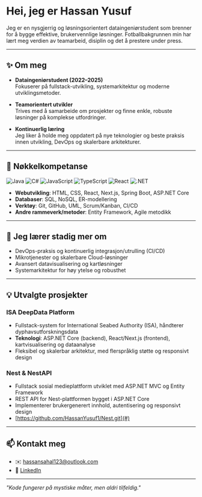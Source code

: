 # Hei, jeg er Hassan Yusuf
Jeg er en nysgjerrig og løsningsorientert dataingeniørstudent som brenner for å bygge effektive, brukervennlige løsninger. Fotballbakgrunnen min har lært meg verdien av teamarbeid, disiplin og det å prestere under press.

---

## ✨ Om meg
- **Dataingeniørstudent (2022–2025)**  
  Fokuserer på fullstack-utvikling, systemarkitektur og moderne utviklingsmetoder.
  
- **Teamorientert utvikler**  
  Trives med å samarbeide om prosjekter og finne enkle, robuste løsninger på komplekse utfordringer.

- **Kontinuerlig læring**  
  Jeg liker å holde meg oppdatert på nye teknologier og beste praksis innen utvikling, DevOps og skalerbare arkitekturer.

---

## 🚀 Nøkkelkompetanse
![Java](https://img.shields.io/badge/Java-ED8B00?style=for-the-badge&logo=java&logoColor=white)
![C#](https://img.shields.io/badge/C%23-239120?style=for-the-badge&logo=csharp&logoColor=white)
![JavaScript](https://img.shields.io/badge/JavaScript-F0DB4F?style=for-the-badge&logo=javascript&logoColor=323330)
![TypeScript](https://img.shields.io/badge/TypeScript-007ACC?style=for-the-badge&logo=typescript&logoColor=white)
![React](https://img.shields.io/badge/React-20232A?style=for-the-badge&logo=react&logoColor=61DAFB)
![.NET](https://img.shields.io/badge/.NET-5C2D91?style=for-the-badge&logo=.net&logoColor=white)

- **Webutvikling**: HTML, CSS, React, Next.js, Spring Boot, ASP.NET Core  
- **Databaser**: SQL, NoSQL, ER-modellering  
- **Verktøy**: Git, GitHub, UML, Scrum/Kanban, CI/CD  
- **Andre rammeverk/metoder**: Entity Framework, Agile metodikk

---

## 🌱 Jeg lærer stadig mer om
- DevOps-praksis og kontinuerlig integrasjon/utrulling (CI/CD)
- Mikrotjenester og skalerbare Cloud-løsninger
- Avansert datavisualisering og kartløsninger
- Systemarkitektur for høy ytelse og robusthet

---

## 💡 Utvalgte prosjekter
### ISA DeepData Platform
- Fullstack-system for International Seabed Authority (ISA), håndterer dyphavsutforskningsdata  
- **Teknologi**: ASP.NET Core (backend), React/Next.js (frontend), kartvisualisering og dataanalyse  
- Fleksibel og skalerbar arkitektur, med flerspråklig støtte og responsivt design  


### Nest & NestAPI
- Fullstack sosial medieplattform utviklet med ASP.NET MVC og Entity Framework  
- REST API for Nest-plattformen bygget i ASP.NET Core  
- Implementerer brukergenerert innhold, autentisering og responsivt design  
- [https://github.com/HassanYusuf1/Nest.git](#)

---

## 📫 Kontakt meg
- ✉️ [hassansahal123@outlook.com](mailto:hassansahal123@outlook.com)
- 💼 [LinkedIn](www.linkedin.com/in/hassan-yusuf-376043327)

---

*"Kode fungerer på mystiske måter, men aldri tilfeldig."*
